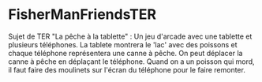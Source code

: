 # FisherManFriendsTER

Sujet de TER "La pêche à la tablette" : Un jeu d'arcade avec une tablette et plusieurs téléphones. La tablete montrera le 'lac' avec des poissons et chaque téléphone représentera une canne à pêche. On peut déplacer la canne à pêche en déplaçant le téléphone. Quand on a un poisson qui mord, il faut faire des moulinets sur l'écran du téléphone pour le faire remonter.
